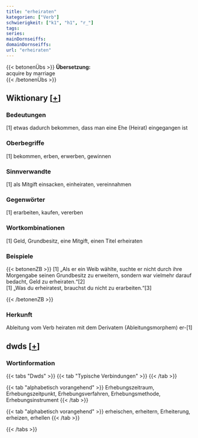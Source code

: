 ```yaml
---
title: "erheiraten"
kategorien: ["Verb"]
schwierigkeit: ["k1", "h1", "r_"]
tags:
series:
mainDornseiffs:
domainDornseiffs:
url: "erheiraten"
---
```


{{< betonenÜbs >}}
**Übersetzung:**  
acquire  by  marriage  
{{< /betonenÜbs >}}

## Wiktionary [[+](https://de.wiktionary.org/wiki/erheiraten)]

### Bedeutungen
[1] etwas dadurch bekommen, dass man eine Ehe (Heirat) eingegangen ist  

### Oberbegriffe
[1] bekommen, erben, erwerben, gewinnen  

### Sinnverwandte
[1] als Mitgift einsacken, einheiraten, vereinnahmen  

### Gegenwörter
[1] erarbeiten, kaufen, vererben  

### Wortkombinationen
[1] Geld, Grundbesitz, eine Mitgift, einen Titel erheiraten  

### Beispiele
{{< betonenZB >}}
[1] „Als er ein Weib wählte, suchte er nicht durch ihre Morgengabe seinen Grundbesitz zu erweitern, sondern war vielmehr darauf bedacht, Geld zu erheiraten.“[2]  
[1] „Was du erheiratest, brauchst du nicht zu erarbeiten.“[3]  

{{< /betonenZB >}}
### Herkunft
Ableitung vom Verb heiraten mit dem Derivatem (Ableitungsmorphem) er-[1]  



## dwds [[+](https://www.dwds.de/wb/erheiraten)]

### Wortinformation
{{< tabs "Dwds" >}}
{{< tab "Typische Verbindungen" >}}
{{< /tab >}}

{{< tab "alphabetisch vorangehend" >}}
Erhebungszeitraum, Erhebungszeitpunkt, Erhebungsverfahren, Erhebungsmethode, Erhebungsinstrument
{{< /tab >}}

{{< tab "alphabetisch vorangehend" >}}
erheischen, erheitern, Erheiterung, erheizen, erhellen
{{< /tab >}}

{{< /tabs >}}

